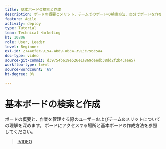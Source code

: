 ```yaml
---
title: 基本ボードの検索と作成
description: ボードの概要とメリット、チームでのボードの検索方法、自分でボードを作成する方法を学びます。
feature: Agile
activity: deploy
type: Tutorial
team: Technical Marketing
kt: 10806
role: User, Leader
level: Beginner
exl-id: 2744efec-9194-4bd9-8bc4-391cc796c5a4
doc-type: video
source-git-commit: d39754b619e526e1a869deedb38dd2f2b43aee57
workflow-type: tm+mt
source-wordcount: '69'
ht-degree: 0%

---
```


# 基本ボードの検索と作成

ボードの概要と、作業を管理する際のユーザーおよびチームのメリットについての理解を深めます。 ボードにアクセスする場所と基本ボードの作成方法を参照してください。

>[!VIDEO](https://video.tv.adobe.com/v/346548)
